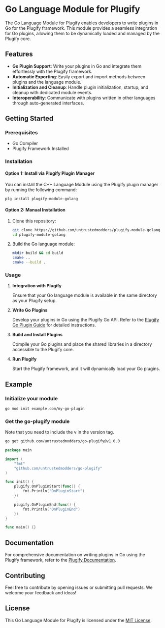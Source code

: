 # Go Language Module for Plugify

The Go Language Module for Plugify enables developers to write plugins in Go for the Plugify framework. This module provides a seamless integration for Go plugins, allowing them to be dynamically loaded and managed by the Plugify core.

## Features

- **Go Plugin Support**: Write your plugins in Go and integrate them effortlessly with the Plugify framework.
- **Automatic Exporting**: Easily export and import methods between plugins and the language module.
- **Initialization and Cleanup**: Handle plugin initialization, startup, and cleanup with dedicated module events.
- **Interoperability**: Communicate with plugins written in other languages through auto-generated interfaces.

## Getting Started

### Prerequisites

- Go Compiler
- Plugify Framework Installed

### Installation

#### Option 1: Install via Plugify Plugin Manager

You can install the C++ Language Module using the Plugify plugin manager by running the following command:

```bash
plg install plugify-module-golang
```

#### Option 2: Manual Installation

1. Clone this repository:

    ```bash
    git clone https://github.com/untrustedmodders/plugify-module-golang.git --recursive
    cd plugify-module-golang
    ```

2. Build the Go language module:

    ```bash
    mkdir build && cd build
    cmake ..
    cmake --build .
    ```

### Usage

1. **Integration with Plugify**

   Ensure that your Go language module is available in the same directory as your Plugify setup.

2. **Write Go Plugins**

   Develop your plugins in Go using the Plugify Go API. Refer to the [Plugify Go Plugin Guide](https://untrustedmodders.github.io/en/developing/plugins/first-plugin) for detailed instructions.

3. **Build and Install Plugins**

   Compile your Go plugins and place the shared libraries in a directory accessible to the Plugify core.

4. **Run Plugify**

   Start the Plugify framework, and it will dynamically load your Go plugins.

## Example

### Initialize your module

```sh
go mod init example.com/my-go-plugin
```

### Get the go-plugify module

Note that you need to include the v in the version tag.

```sh
go get github.com/untrustedmodders/go-plugify@v1.0.0
```

```go
package main

import (
	"fmt"
	"github.com/untrustedmodders/go-plugify"
)

func init() {
	plugify.OnPluginStart(func() {
		fmt.Println("OnPluginStart")
	})

	plugify.OnPluginEnd(func() {
		fmt.Println("OnPluginEnd")
	})
}

func main() {}
```

## Documentation

For comprehensive documentation on writing plugins in Go using the Plugify framework, refer to the [Plugify Documentation](https://untrustedmodders.github.io).

## Contributing

Feel free to contribute by opening issues or submitting pull requests. We welcome your feedback and ideas!

## License

This Go Language Module for Plugify is licensed under the [MIT License](LICENSE).
